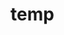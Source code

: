 # temp
























































































































































































































































































































































































